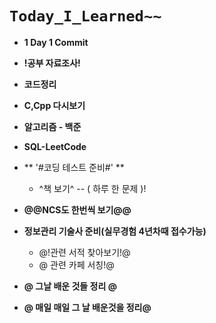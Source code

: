 # `Today_I_Learned~~`

- **1 Day 1 Commit**
- **!공부 자료조사!**
- **코드정리**
- **C,Cpp 다시보기**
- **알고리즘 - 백준**
- **SQL-LeetCode**
- ** '#코딩 테스트 준비#' **
  - ^책 보기^ -- ( 하루 한 문제 )!
- **@@NCS도 한번씩 보기@@**
- **정보관리 기술사 준비(실무경험 4년차때 접수가능)**
  - @!관련 서적 찾아보기!@
  - @ 관련 카페 서칭!@
- **@ 그날 배운 것들 정리 @**

- **@ 매일 매일 그 날 배운것을 정리@**
